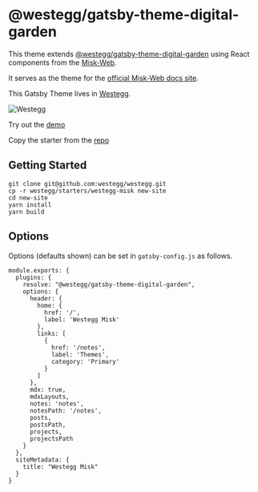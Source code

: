 # @westegg/gatsby-theme-digital-garden

This theme extends [@westegg/gatsby-theme-digital-garden](https://www.npmjs.com/package/@westegg/gatsby-theme-digital-garden) using React components from the [Misk-Web](https://cashapp.github.io/misk-web/).

It serves as the theme for the [official Misk-Web docs site](https://cashapp.github.io/misk-web/).

This Gatsby Theme lives in [Westegg](https://westegg.xyz/).

![Westegg](https://github.com/westegg/westegg/blob/master/docs/static/img/logos/westegg-slogan.png)

Try out the [demo](http://misk.westegg.xyz)

Copy the starter from the [repo](http://repo.westegg.xyz/tree/master/starters/westegg-misk)

## Getting Started

```
git clone git@github.com:westegg/westegg.git
cp -r westegg/starters/westegg-misk new-site
cd new-site
yarn install
yarn build
```

## Options

Options (defaults shown) can be set in `gatsby-config.js` as follows.

```
module.exports: {
  plugins: {
    resolve: "@westegg/gatsby-theme-digital-garden",
    options: {
      header: {
        home: {
          href: '/',
          label: 'Westegg Misk'
        },
        links: [
          {
            href: '/notes',
            label: 'Themes',
            category: 'Primary'
          }
        ]
      },
      mdx: true,
      mdxLayouts,
      notes: 'notes',
      notesPath: '/notes',
      posts,
      postsPath,
      projects,
      projectsPath
    }
  },
  siteMetadata: {
    title: "Westegg Misk"
  }
}

```
